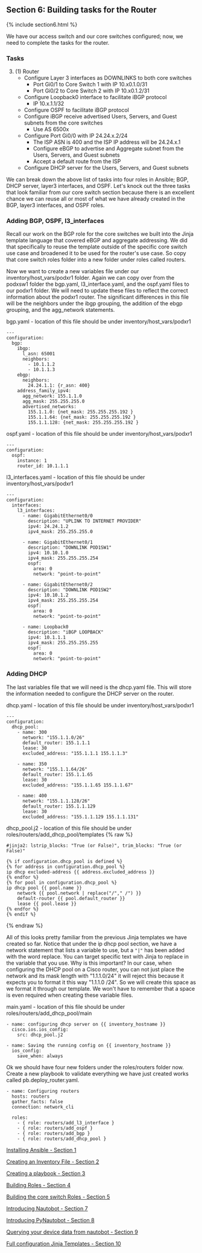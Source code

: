 ## Section 6: Building tasks for the Router
{% include section6.html %}

We have our access switch and our core switches configured; now, we need to complete the tasks for the router. 
### Tasks
3.  (1) Router
    * Configure Layer 3 interfaces as DOWNLINKS to both core switches
      * Port Gi0/1 to Core Switch 1 with IP 10.x0.1.0/31
      * Port Gi0/2 to Core Switch 2 with IP 10.x0.1.2/31
    * Configure Loopback0 interface to facilitate iBGP protocol
      * IP 10.x.1.1/32
    * Configure OSPF to facilitate iBGP protocol
    * Configure iBGP receive advertised Users, Servers, and Guest subnets from the core switches
      * Use AS 6500x
    * Configure Port Gi0/0 with IP 24.24.x.2/24
      * The ISP ASN is 400 and the ISP IP address will be 24.24.x.1
      * Configure eBGP to advertise and Aggregate subnet from the Users, Servers, and Guest subnets 
      * Accept a default route from the ISP
    * Configure DHCP server for the Users, Servers, and Guest subnets

We can break down the above list of tasks into four roles in Ansible; BGP, DHCP server, layer3 interfaces, and OSPF. Let's knock out the three tasks that look familiar from our core switch section because there is an excellent chance we can reuse all or most of what we have already created in the BGP, layer3 interfaces, and OSPF roles. 

### Adding BGP, OSPF, l3_interfaces
Recall our work on the BGP role for the core switches we built into the Jinja template language that covered eBGP and aggregate addressing. We did that specifically to reuse the template outside of the specific core switch use case and broadened it to be used for the router's use case. So copy that core switch roles folder into a new folder under roles called routers.

Now we want to create a new variables file under our inventory/host_vars/podxr1 folder. Again we can copy over from the podxsw1 folder the bgp.yaml, l3_interface.yaml, and the ospf.yaml files to our podxr1 folder.
We will need to update these files to reflect the correct information about the podxr1 router. The significant differences in this file will be the neighbors under the ibgp grouping, the addition of the ebgp grouping, and the agg_network statements. 

bgp.yaml - location of this file should be under inventory/host_vars/podxr1
```
---
configuration:
  bgp:
    ibgp:
      l_asn: 65001
      neighbors:
        - 10.1.1.2
        - 10.1.1.3
    ebgp:
      neighbors: 
        24.24.1.1: {r_asn: 400}
    address_family_ipv4:
      agg_network: 155.1.1.0
      agg_mask: 255.255.255.0
      advertised_networks:
        155.1.1.0: {net_mask: 255.255.255.192 }
        155.1.1.64: {net_mask: 255.255.255.192 }
        155.1.1.128: {net_mask: 255.255.255.192 }
```

ospf.yaml - location of this file should be under inventory/host_vars/podxr1
```
---
configuration:
  ospf:
    instance: 1
    router_id: 10.1.1.1
```

l3_interfaces.yaml - location of this file should be under inventory/host_vars/podxr1
```
---
configuration:
  interfaces:
    l3_interfaces:
      - name: GigabitEthernet0/0
        description: "UPLINK TO INTERNET PROVIDER"
        ipv4: 24.24.1.2
        ipv4_mask: 255.255.255.0

      - name: GigabitEthernet0/1
        description: "DOWNLINK POD1SW1"
        ipv4: 10.10.1.0
        ipv4_mask: 255.255.255.254
        ospf:
          area: 0
          network: "point-to-point"

      - name: GigabitEthernet0/2
        description: "DOWNLINK POD1SW2"
        ipv4: 10.10.1.2
        ipv4_mask: 255.255.255.254
        ospf:
          area: 0
          network: "point-to-point"        

      - name: Loopback0
        description: "iBGP LOOPBACK"
        ipv4: 10.1.1.1
        ipv4_mask: 255.255.255.255
        ospf:
          area: 0
          network: "point-to-point"
```

### Adding DHCP
The last variables file that we will need is the dhcp.yaml file. This will store the information needed to configure the DHCP server on the router.

dhcp.yaml - location of this file should be under inventory/host_vars/podxr1
```
---
configuration:
  dhcp_pool:
    - name: 300
      network: "155.1.1.0/26"
      default_router: 155.1.1.1
      lease: 30
      excluded_address: "155.1.1.1 155.1.1.3"

    - name: 350
      network: "155.1.1.64/26"
      default_router: 155.1.1.65
      lease: 30
      excluded_address: "155.1.1.65 155.1.1.67"

    - name: 400
      network: "155.1.1.128/26"
      default_router: 155.1.1.129
      lease: 30
      excluded_address: "155.1.1.129 155.1.1.131"
```

dhcp_pool.j2 - location of this file should be under roles/routers/add_dhcp_pool/templates
{% raw %}
```
#jinja2: lstrip_blocks: "True (or False)", trim_blocks: "True (or False)"

{% if configuration.dhcp_pool is defined %}
{% for address in configuration.dhcp_pool %}
ip dhcp excluded-address {{ address.excluded_address }}
{% endfor %}
{% for pool in configuration.dhcp_pool %}
ip dhcp pool {{ pool.name }}
    network {{ pool.network | replace("/"," /") }}
    default-router {{ pool.default_router }}
    lease {{ pool.lease }}
{% endfor %}
{% endif %}
```
{% endraw %}

All of this looks pretty familiar from the previous Jinja templates we have created so far. Notice that under the ip dhcp pool section, we have a network statement that lists a variable to use, but a ```"|"``` has been added with the word replace. You can target specific text with Jinja to replace in the variable that you use. Why is this important? In our case, when configuring the DHCP pool on a Cisco router, you can not just place the network and its mask length with "1.1.1.0/24" it will reject this because it expects you to format it this way "1.1.1.0 /24". So we will create this space as we format it through our template. We won't have to remember that a space is even required when creating these variable files. 

main.yaml - location of this file should be under roles/routers/add_dhcp_pool/main
```
- name: configuring dhcp server on {{ inventory_hostname }}
  cisco.ios.ios_config:
    src: dhcp_pool.j2

- name: Saving the running config on {{ inventory_hostname }}
  ios_config:
    save_when: always
```

Ok we should have four new folders under the roles/routers folder now. Create a new playbook to validate everything we have just created works called pb.deploy_router.yaml.

```
- name: Configuring routers
  hosts: routers
  gather_facts: false
  connection: network_cli

  roles:
    - { role: routers/add_l3_interface }
    - { role: routers/add_ospf }
    - { role: routers/add_bgp }
    - { role: routers/add_dhcp_pool }
```

[Installing Ansible - Section 1](installing_ansible.md)

[Creating an Inventory File - Section 2](inventory_file.md)

[Creating a playbook - Section 3](first_play.md)

[Building Roles - Section 4](building_roles.md)

[Building the core switch Roles - Section 5](section5-coreswitch.md)

[Introducing Nautobot - Section 7](section7-nautobot.md)

[Introducing PyNautobot - Section 8](section8-pynautobot.md)

[Querying your device data from nautobot - Section 9](section9-querynautobot.md)

[Full configuration Jinja Templates - Section 10](section10-jinja_templates.md)